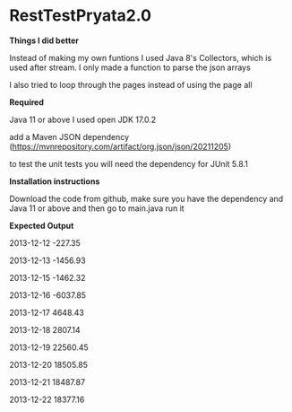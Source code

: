 # RestTestPryata2.0

**Things I did better**

Instead of making my own funtions I used Java 8's Collectors, which is used after stream. I only made a function to parse the json arrays

I also tried to loop through the pages instead of using the page all 

**Required**

Java 11 or above I used open JDK 17.0.2

 add a Maven JSON dependency (https://mvnrepository.com/artifact/org.json/json/20211205)
 
to test the unit tests you will need the dependency for JUnit 5.8.1

**Installation instructions**

Download the code from github, make sure you have the dependency and Java 11 or above and then go to main.java run it 

**Expected Output**

2013-12-12 -227.35 

2013-12-13 -1456.93

2013-12-15 -1462.32

2013-12-16 -6037.85

2013-12-17 4648.43

2013-12-18 2807.14

2013-12-19 22560.45

2013-12-20 18505.85

2013-12-21 18487.87

2013-12-22 18377.16


   

